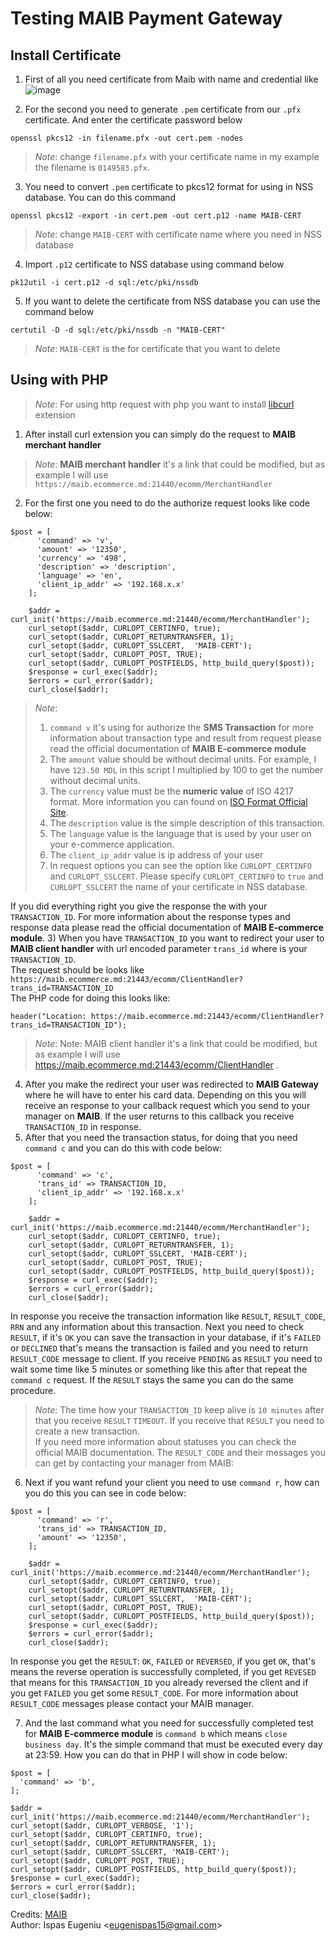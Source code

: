 # Testing MAIB Payment Gateway

## Install Certificate
1) First of all you need certificate from Maib with name and credential like ![image](https://user-images.githubusercontent.com/42368950/185637931-a952ba87-9c3a-420c-b7b4-64892539d9cc.png)

2) For the second you need to generate ```.pem``` certificate from our ```.pfx``` certificate. And enter the certificate password below
```
openssl pkcs12 -in filename.pfx -out cert.pem -nodes
```
> _Note_: change `filename.pfx` with your certificate name in my example the filename is `0149583.pfx`.
3) You need to convert `.pem` certificate to pkcs12 format for using in NSS database. You can do this command
```
openssl pkcs12 -export -in cert.pem -out cert.p12 -name MAIB-CERT
```
> _Note_: change `MAIB-CERT` with certificate name where you need in NSS database
4) Import `.p12` certificate to NSS database using command below
```
pk12util -i cert.p12 -d sql:/etc/pki/nssdb
```
5) If you want to delete the certificate from NSS database you can use the command below
```
certutil -D -d sql:/etc/pki/nssdb -n "MAIB-CERT"
```
> _Note_: `MAIB-CERT` is the for certificate that you want to delete

## Using with PHP
> _Note_: For using http request with php you want to install [libcurl](https://curl.se/) extension
1) After install curl extension you can simply do the request to **MAIB merchant handler**
> _Note_: **MAIB merchant handler** it's a link that could be modified, but as example I will use `https://maib.ecommerce.md:21440/ecomm/MerchantHandler`
2) For the first one you need to do the authorize  request looks like code below:
```
$post = [
      'command' => 'v',
      'amount' => '12350',
      'currency' => '498',
      'description' => 'description',
      'language' => 'en',
      'client_ip_addr' => '192.168.x.x'
    ];

    $addr = curl_init('https://maib.ecommerce.md:21440/ecomm/MerchantHandler');
    curl_setopt($addr, CURLOPT_CERTINFO, true);
    curl_setopt($addr, CURLOPT_RETURNTRANSFER, 1);
    curl_setopt($addr, CURLOPT_SSLCERT,  'MAIB-CERT');
    curl_setopt($addr, CURLOPT_POST, TRUE);
    curl_setopt($addr, CURLOPT_POSTFIELDS, http_build_query($post));
    $response = curl_exec($addr);
    $errors = curl_error($addr);
    curl_close($addr);
```

>_Note_:
> 1) `command v` it's using for authorize the **SMS Transaction** for more information about transaction type and result from request please read the official documentation of **MAIB E-commerce module**
> 2) The `amount` value should be without decimal units. For example, I have `123.50 MDL` in this script I multiplied by 100 to get the number without decimal units.
> 3) The `currency` value must be the **numeric value** of ISO 4217 format. More information you can found on [ISO Format Official Site](https://www.iso.org/iso-4217-currency-codes.html).
> 4) The `description` value is the simple description of this transaction.
> 5) The `language` value is the language that is used by your user on your e-commerce application.
> 6) The `client_ip_addr` value is ip address of your user
> 7) In request options you can see the option like `CURLOPT_CERTINFO` and `CURLOPT_SSLCERT`. Please specify `CURLOPT_CERTINFO` to `true` and `CURLOPT_SSLCERT` the name of your certificate in NSS database.

If you did everything right you give the response the with your `TRANSACTION_ID`. For more information about the response types and response data please read the official documentation of **MAIB E-commerce module**.
3) When you have `TRANSACTION_ID` you want to redirect your user to **MAIB client handler** with url encoded parameter `trans_id` where is your `TRANSACTION_ID`.<br>The request should be looks like `https://maib.ecommerce.md:21443/ecomm/ClientHandler?trans_id=TRANSACTION_ID` <br> The PHP code for doing this looks like:
```
header("Location: https://maib.ecommerce.md:21443/ecomm/ClientHandler?trans_id=TRANSACTION_ID");
```
> _Note_: Note: MAIB client handler it's a link that could be modified, but as example I will use https://maib.ecommerce.md:21443/ecomm/ClientHandler .
4) After you make the redirect your user was redirected to **MAIB Gateway** where he will have to enter his card data. Depending on this you will receive an response to your callback request which you send to your manager on **MAIB**. If the user returns to this callback you receive `TRANSACTION_ID` in response.
5) After that you need the transaction status, for doing that you need `command c` and you can do this with code below:
```
$post = [
      'command' => 'c',
      'trans_id' => TRANSACTION_ID,
      'client_ip_addr' => '192.168.x.x'
    ];

    $addr = curl_init('https://maib.ecommerce.md:21440/ecomm/MerchantHandler');
    curl_setopt($addr, CURLOPT_CERTINFO, true);
    curl_setopt($addr, CURLOPT_RETURNTRANSFER, 1);
    curl_setopt($addr, CURLOPT_SSLCERT, 'MAIB-CERT');
    curl_setopt($addr, CURLOPT_POST, TRUE);
    curl_setopt($addr, CURLOPT_POSTFIELDS, http_build_query($post));
    $response = curl_exec($addr);
    $errors = curl_error($addr);
    curl_close($addr);
```
In response you receive the transaction information like `RESULT`, `RESULT_CODE`, `RRN` and any information about this transaction. Next you need to check `RESULT`, if it's `OK` you can save the transaction in your database, if it's `FAILED` or `DECLINED` that's means the transaction is failed and you need to return `RESULT_CODE` message to client.
If you receive `PENDING` as `RESULT` you need to wait some time like 5 minutes or something like this after that repeat the `command c` request.
If the `RESULT` stays the same you can do the same procedure.
> _Note_: The time how your `TRANSACTION_ID` keep alive is `10 minutes` after that you receive `RESULT` `TIMEOUT`. If you receive that `RESULT` you need to create a new transaction.<br>
> If you need more information about statuses you can check the official MAIB documentation.
> The `RESULT_CODE` and their messages you can get by contacting your manager from MAIB:

6) Next if you want refund your client you need to use `command r`, how can you do this you can see in code below:
```
$post = [
      'command' => 'r',
      'trans_id' => TRANSACTION_ID,
      'amount' => '12350',
    ];

    $addr = curl_init('https://maib.ecommerce.md:21440/ecomm/MerchantHandler');
    curl_setopt($addr, CURLOPT_CERTINFO, true);
    curl_setopt($addr, CURLOPT_RETURNTRANSFER, 1);
    curl_setopt($addr, CURLOPT_SSLCERT,  'MAIB-CERT');
    curl_setopt($addr, CURLOPT_POST, TRUE);
    curl_setopt($addr, CURLOPT_POSTFIELDS, http_build_query($post));
    $response = curl_exec($addr);
    $errors = curl_error($addr);
    curl_close($addr);
```
In response you get the `RESULT`: `OK`, `FAILED` or `REVERSED`, if you get `OK`, that's means the reverse operation is successfully completed,
if you get `REVESED` that means for this `TRANSACTION_ID` you already reversed the client and if you get `FAILED` you get some `RESULT_CODE`. For more information about  `RESULT_CODE` messages please contact your MAIB manager.<br/>

7) And the last command what you need for successfully completed test for **MAIB E-commerce module** is `command b` which means `close business day`.
It's the simple command that must be executed every day at 23:59.
How you can do that in PHP I will show in code below:
```
$post = [
  'command' => 'b',
];

$addr = curl_init('https://maib.ecommerce.md:21440/ecomm/MerchantHandler');
curl_setopt($addr, CURLOPT_VERBOSE, '1');
curl_setopt($addr, CURLOPT_CERTINFO, true);
curl_setopt($addr, CURLOPT_RETURNTRANSFER, 1);
curl_setopt($addr, CURLOPT_SSLCERT, 'MAIB-CERT');
curl_setopt($addr, CURLOPT_POST, TRUE);
curl_setopt($addr, CURLOPT_POSTFIELDS, http_build_query($post));
$response = curl_exec($addr);
$errors = curl_error($addr);
curl_close($addr);
```



Credits: [MAIB](https://www.maib.md/)<br/>
Author: Ispas Eugeniu <[eugenispas15@gmail.com](mailto:eugenispas15@gmail.com)>
